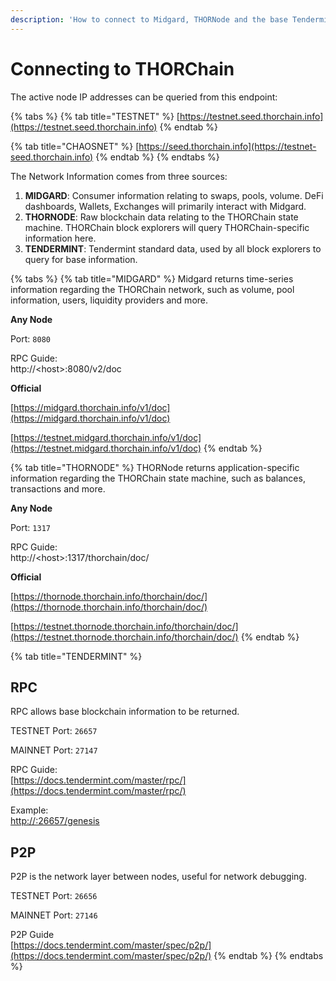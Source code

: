 ```yaml
---
description: 'How to connect to Midgard, THORNode and the base Tendermint layer.'
---
```


# Connecting to THORChain

The active node IP addresses can be queried from this endpoint:

{% tabs %}
{% tab title="TESTNET" %}
[https://testnet.seed.thorchain.info](https://testnet.seed.thorchain.info)
{% endtab %}

{% tab title="CHAOSNET" %}
[https://seed.thorchain.info](https://testnet-seed.thorchain.info)
{% endtab %}
{% endtabs %}

The Network Information comes from three sources:

1. **MIDGARD**: Consumer information relating to swaps, pools, volume. DeFi dashboards, Wallets, Exchanges will primarily interact with Midgard. 
2. **THORNODE**: Raw blockchain data relating to the THORChain state machine. THORChain block explorers will query THORChain-specific information here. 
3. **TENDERMINT**: Tendermint standard data, used by all block explorers to query for base information. 

{% tabs %}
{% tab title="MIDGARD" %}
Midgard returns time-series information regarding the THORChain network, such as volume, pool information, users, liquidity providers and more.  
  
**Any Node**

Port: `8080`

RPC Guide:  
http://&lt;host&gt;:8080/v2/doc  
  
**Official**

[https://midgard.thorchain.info/v1/doc](https://midgard.thorchain.info/v1/doc)

[https://testnet.midgard.thorchain.info/v1/doc](https://testnet.midgard.thorchain.info/v1/doc)
{% endtab %}

{% tab title="THORNODE" %}
THORNode returns application-specific information regarding the THORChain state machine, such as balances, transactions and more.

**Any Node**

Port: `1317`

RPC Guide:  
http://&lt;host&gt;:1317/thorchain/doc/  
  
**Official**

[https://thornode.thorchain.info/thorchain/doc/](https://thornode.thorchain.info/thorchain/doc/)

[https://testnet.thornode.thorchain.info/thorchain/doc/](https://testnet.thornode.thorchain.info/thorchain/doc/)
{% endtab %}

{% tab title="TENDERMINT" %}
## **RPC**

RPC allows base blockchain information to be returned.

TESTNET Port: `26657`

MAINNET Port: `27147`

RPC Guide:  
[https://docs.tendermint.com/master/rpc/](https://docs.tendermint.com/master/rpc/)

Example:  
[http://:26657/genesis](http://<NODE_IP>:26657/genesis)

## **P2P**

P2P is the network layer between nodes, useful for network debugging.

TESTNET Port: `26656`

MAINNET Port: `27146`

P2P Guide  
[https://docs.tendermint.com/master/spec/p2p/](https://docs.tendermint.com/master/spec/p2p/)
{% endtab %}
{% endtabs %}

